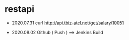 # restapi

- 2020.07.31
curl http://api.tbiz-atcl.net/get/salary/10051

- 2020.08.02 
Github ( Push ) ==> Jenkins Build    